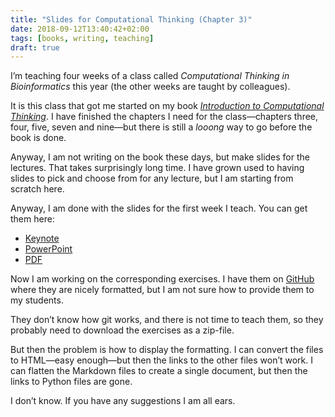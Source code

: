 ```yaml
---
title: "Slides for Computational Thinking (Chapter 3)"
date: 2018-09-12T13:40:42+02:00
tags: [books, writing, teaching]
draft: true
---
```


I’m teaching four weeks of a class called *Computational Thinking in Bioinformatics* this year (the other weeks are taught by colleagues).

It is this class that got me started on my book [*Introduction to Computational Thinking*](https://leanpub.com/comp-thinking). I have finished the chapters I need for the class—chapters three, four, five, seven and nine—but there is still a *looong* way to go before the book is done.

Anyway, I am not writing on the book these days, but make slides for the lectures. That takes surprisingly long time. I have grown used to having slides to pick and choose from for any lecture, but I am starting from scratch here.

Anyway, I am done with the slides for the first week I teach. You can get them here:

 - [Keynote](https://github.com/mailund/compthink/raw/master/slides/Chapter-3-Introduction-to-Algorithms.key)
 - [PowerPoint](https://github.com/mailund/compthink/raw/master/slides/Chapter-3-Introduction-to-Algorithms.pptx)
 - [PDF](https://github.com/mailund/compthink/raw/master/slides/Chapter-3-Introduction-to-Algorithms-slides.pdf)

Now I am working on the corresponding exercises. I have them on [GitHub](https://github.com/mailund/computational-thinking-exercises/blob/master/Introduction_to_Algorithms/README.md) where they are nicely formatted, but I am not sure how to provide them to my students.

They don’t know how git works, and there is not time to teach them, so they probably need to download the exercises as a zip-file.

But then the problem is how to display the formatting. I can convert the files to HTML—easy enough—but then the links to the other files won’t work. I can flatten the Markdown files to create a single document, but then the links to Python files are gone.

I don’t know. If you have any suggestions I am all ears.
